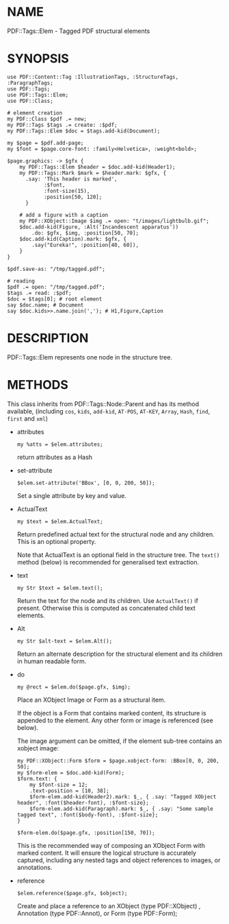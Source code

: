 NAME
====

PDF::Tags::Elem - Tagged PDF structural elements

SYNOPSIS
========

    use PDF::Content::Tag :IllustrationTags, :StructureTags, :ParagraphTags;
    use PDF::Tags;
    use PDF::Tags::Elem;
    use PDF::Class;

    # element creation
    my PDF::Class $pdf .= new;
    my PDF::Tags $tags .= create: :$pdf;
    my PDF::Tags::Elem $doc = $tags.add-kid(Document);

    my $page = $pdf.add-page;
    my $font = $page.core-font: :family<Helvetica>, :weight<bold>;

    $page.graphics: -> $gfx {
        my PDF::Tags::Elem $header = $doc.add-kid(Header1);
        my PDF::Tags::Mark $mark = $header.mark: $gfx, {
          .say: 'This header is marked',
                :$font,
                :font-size(15),
                :position[50, 120];
          }

        # add a figure with a caption
        my PDF::XObject::Image $img .= open: "t/images/lightbulb.gif";
        $doc.add-kid(Figure, :Alt('Incandescent apparatus'))
            .do: $gfx, $img, :position[50, 70];
        $doc.add-kid(Caption).mark: $gfx, {
            .say("Eureka!", :position[40, 60]),
        }
    }

    $pdf.save-as: "/tmp/tagged.pdf";

    # reading
    $pdf .= open: "/tmp/tagged.pdf";
    $tags .= read: :$pdf;
    $doc = $tags[0]; # root element
    say $doc.name; # Document
    say $doc.kids>>.name.join(','); # H1,Figure,Caption

DESCRIPTION
===========

PDF::Tags::Elem represents one node in the structure tree.

METHODS
=======

This class inherits from PDF::Tags::Node::Parent and has its method available, (including `cos`, `kids`, `add-kid`, `AT-POS`, `AT-KEY`, `Array`, `Hash`, `find`, `first` and `xml`)

  * attributes

        my %atts = $elem.attributes;

    return attributes as a Hash

  * set-attribute

        $elem.set-attribute('BBox', [0, 0, 200, 50]);

    Set a single attribute by key and value.

  * ActualText

        my $text = $elem.ActualText;

    Return predefined actual text for the structural node and any children. This is an optional property.

    Note that ActualText is an optional field in the structure tree. The `text()` method (below) is recommended for generalised text extraction.

  * text

        my Str $text = $elem.text();

    Return the text for the node and its children. Use `ActualText()` if present. Otherwise this is computed as concatenated child text elements.

  * Alt

        my Str $alt-text = $elem.Alt();

    Return an alternate description for the structural element and its children in human readable form.

  * do

        my @rect = $elem.do($page.gfx, $img);

    Place an XObject Image or Form as a structural item.

    If the object is a Form that contains marked content, its structure is appended to the element. Any other form or image is referenced (see below).

    The image argument can be omitted, if the element sub-tree contains an xobject image:

        my PDF::XObject::Form $form = $page.xobject-form: :BBox[0, 0, 200, 50];
        my $form-elem = $doc.add-kid(Form);
        $form.text: {
            my $font-size = 12;
            .text-position = [10, 38];
            $form-elem.add-kid(Header2).mark: $_, { .say: "Tagged XObject header", :font($header-font), :$font-size};
            $form-elem.add-kid(Paragraph).mark: $_, { .say: "Some sample tagged text", :font($body-font), :$font-size};
        }

        $form-elem.do($page.gfx, :position[150, 70]);

    This is the recommended way of composing an XObject Form with marked content. It will ensure the logical structure is accurately captured, including any nested tags and object references to images, or annotations.

  * reference

        $elem.reference($page.gfx, $object);

    Create and place a reference to an XObject (type PDF::XObject) , Annotation (type PDF::Annot), or Form (type PDF::Form);

